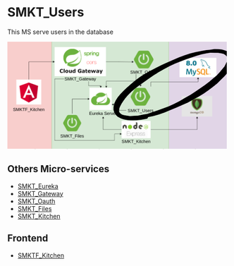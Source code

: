 # SMKT_Users
This MS serve users in the database

![](smktusers.png)

## Others Micro-services
- [SMKT_Eureka](https://github.com/AntonioAlejandro01/SMKT_Eureka)
- [SMKT_Gateway](https://github.com/AntonioAlejandro01/SMKT_Gateway)
- [SMKT_Oauth](https://github.com/AntonioAlejandro01/SMKT_Oauth)
- [SMKT_Files](https://github.com/AntonioAlejandro01/SMKT_Files)
- [SMKT_Kitchen](https://github.com/AntonioAlejandro01/SMKT_Kitchen)
## Frontend
- [SMKTF_Kitchen](https://github.com/AntonioAlejandro01/SMKTF_Kitchen)
